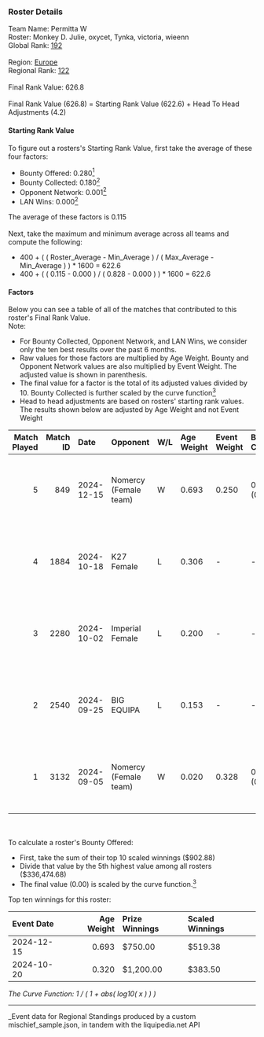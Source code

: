 ### Roster Details<br />
Team Name: Permitta W<br />
Roster: Monkey D. Julie, oxycet, Tynka, victoria, wieenn<br />
Global Rank: [192](../../standings_global_2025_03_01.md)<br />
<br />
Region: [Europe]( ../../standings_europe_2025_03_01.md)<br />
Regional Rank: [122]( ../../standings_europe_2025_03_01.md)<br />
<br />
Final Rank Value:  626.8<br />
<br />
Final Rank Value (626.8) = Starting Rank Value (622.6) + Head To Head Adjustments (4.2)<br />

#### Starting Rank Value<br />
To figure out a rosters's Starting Rank Value, first take the average of these four factors:<br />
- Bounty Offered: 0.280[<sup>1</sup>](#table2)
- Bounty Collected: 0.180[<sup>2</sup>](#table1)
- Opponent Network: 0.001[<sup>2</sup>](#table1)
- LAN Wins: 0.000[<sup>2</sup>](#table1)

The average of these factors is 0.115<br />
<br />
Next, take the maximum and minimum average across all teams and compute the following:<br />
- 400 + ( ( Roster_Average - Min_Average ) / ( Max_Average - Min_Average ) ) * 1600 = 622.6
- 400 + ( ( 0.115 - 0.000 ) / ( 0.828 - 0.000 ) ) * 1600 = 622.6


#### Factors<br />
Below you can see a table of all of the matches that contributed to this roster's Final Rank Value.<br />
Note:<br />

- For Bounty Collected, Opponent Network, and LAN Wins, we consider only the ten best results over the past 6 months.
- Raw values for those factors are multiplied by Age Weight. Bounty and Opponent Network values are also multiplied by Event Weight. The adjusted value is shown in parenthesis.
- The final value for a factor is the total of its adjusted values divided by 10. Bounty Collected is further scaled by the curve function[<sup>3</sup>](#curveFunction)
- Head to head adjustments are based on rosters' starting rank values. The results shown below are adjusted by Age Weight and not Event Weight
<span id="table1"></span><br />


| Match Played | Match ID | Date       | Opponent              | W/L | Age Weight | Event Weight | Bounty Collected | Opponent Network | LAN Wins  | H2H Adj. | Roster                                           |
| -: | -: | :- | :- | :- | :- | :- | :- | :- | :- | -: | :- |
|            5 |      849 | 2024-12-15 | Nomercy (Female team) | W   | 0.693      | 0.250        | 0.002 (0.000)    | 0.070 (0.012)    | 0 (0.000) |    10.39 | Monkey D. Julie, oxycet, Tynka, victoria, wieenn |
|            4 |     1884 | 2024-10-18 | K27 Female            | L   | 0.306      | -            | -                | -                | -         |    -4.26 | Missy, Monkey D. Julie, oxycet, Tynka, victoria  |
|            3 |     2280 | 2024-10-02 | Imperial Female       | L   | 0.200      | -            | -                | -                | -         |    -0.68 | Missy, Monkey D. Julie, oxycet, Tynka, victoria  |
|            2 |     2540 | 2024-09-25 | BIG EQUIPA            | L   | 0.153      | -            | -                | -                | -         |    -1.53 | Missy, Monkey D. Julie, oxycet, Tynka, victoria  |
|            1 |     3132 | 2024-09-05 | Nomercy (Female team) | W   | 0.020      | 0.328        | 0.002 (0.000)    | 0.070 (0.000)    | 0 (0.000) |     0.29 | Missy, Monkey D. Julie, oxycet, Tynka, victoria  |

<br />
<span id="table2"></span><br />
To calculate a roster's Bounty Offered:<br />

- First, take the sum of their top 10 scaled winnings ($902.88)
- Divide that value by the 5th highest value among all rosters ($336,474.68)
- The final value (0.00) is scaled by the curve function.[<sup>3</sup>](#curveFunction)

Top ten winnings for this roster:<br />

| Event Date | Age Weight | Prize Winnings | Scaled Winnings |
| :- | -: | :- | :- |
| 2024-12-15 |      0.693 | $750.00        | $519.38         |
| 2024-10-20 |      0.320 | $1,200.00      | $383.50         |


<span id="curveFunction"></span>_The Curve Function: 1 / ( 1 + abs( log10( x ) ) )_<br />

---
_Event data for Regional Standings produced by a custom mischief_sample.json, in tandem with the liquipedia.net API<br />
